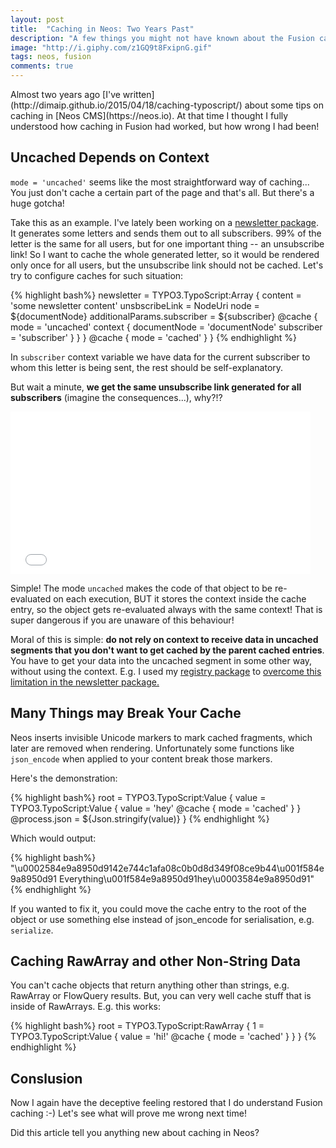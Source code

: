 ```yaml
---
layout: post
title:  "Caching in Neos: Two Years Past"
description: "A few things you might not have known about the Fusion caching system"
image: "http://i.giphy.com/z1GQ9t8FxipnG.gif"
tags: neos, fusion
comments: true
---
```


<div class="LeadParagraph" markdown="1">
Almost two years ago [I've written](http://dimaip.github.io/2015/04/18/caching-typoscript/) about some tips on caching in [Neos CMS](https://neos.io). At that time I thought I fully understood how caching in Fusion had worked, but how wrong I had been!
</div>

## Uncached Depends on Context

`mode = 'uncached'` seems like the most straightforward way of caching... You just don't cache a certain part of the page and that's all. But there's a huge gotcha!

Take this as an example. I've lately been working on a [newsletter package](https://github.com/psmb/Psmb.Newsletter). It generates some letters and sends them out to all subscribers. 99% of the letter is the same for all users, but for one important thing -- an unsubscribe link! So I want to cache the whole generated letter, so it would be rendered only once for all users, but the unsubscribe link should not be cached. Let's try to configure caches for such situation:

{% highlight bash%}
newsletter = TYPO3.TypoScript:Array {
  content = 'some newsletter content'
  unsbscribeLink = NodeUri 
    node = ${documentNode}
    additionalParams.subscriber = ${subscriber}
    @cache {
      mode = 'uncached'
      context {
        documentNode = 'documentNode'
        subscriber = 'subscriber'
      }
    }
  }
  @cache {
    mode = 'cached'
  }
}
{% endhighlight %}

In `subscriber` context variable we have data for the current subscriber to whom this letter is being sent, the rest should be self-explanatory.

But wait a minute, **we get the same unsubscribe link generated for all subscribers** (imagine the consequences...), why?!?

<iframe src="//giphy.com/embed/z1GQ9t8FxipnG" width="480" height="260" frameBorder="0" class="giphy-embed" allowFullScreen></iframe>

Simple! The mode `uncached` makes the code of that object to be re-evaluated on each execution, BUT it stores the context inside the cache entry, so the object gets re-evaluated always with the same context! That is super dangerous if you are unaware of this behaviour!

Moral of this is simple: **do not rely on context to receive data in uncached segments that you don't want to get cached by the parent cached entries**. You have to get your data into the uncached segment in some other way, without using the context. E.g. I used my [registry package](https://github.com/psmb/Psmb.Registry) to [overcome this limitation in the newsletter package.](https://github.com/psmb/Psmb.Newsletter/blob/07da72fdbadf8b99ff429f24baaa1b320c2daf4f/Resources/Private/TypoScript/Root.ts2#L91)

## Many Things may Break Your Cache

Neos inserts invisible Unicode markers to mark cached fragments, which later are removed when rendering. Unfortunately some functions like `json_encode` when applied to your content break those markers. 

Here's the demonstration:

{% highlight bash%}
root = TYPO3.TypoScript:Value {
  value = TYPO3.TypoScript:Value {
    value = 'hey'
      @cache {
        mode = 'cached'
      }
    }
  @process.json = ${Json.stringify(value)}
}
{% endhighlight %}

Which would output: 

{% highlight bash%}
"\u0002584e9a8950d9142e744c1afa08c0b0d8d349f08ce9b44\u001f584e9a8950d91
Everything\u001f584e9a8950d91hey\u0003584e9a8950d91"
{% endhighlight %}

If you wanted to fix it, you could move the cache entry to the root of the object or use something else instead of json_encode for serialisation, e.g. `serialize`.

## Caching RawArray and other Non-String Data

You can't cache objects that return anything other than strings, e.g. RawArray or FlowQuery results. But, you can very well cache stuff that is inside of RawArrays. E.g. this works:

{% highlight bash%}
root = TYPO3.TypoScript:RawArray {
  1 = TYPO3.TypoScript:Value {
    value = 'hi!'
    @cache {
      mode = 'cached'
    }
  }
}
{% endhighlight %}

## Conslusion

Now I again have the deceptive feeling restored that I do understand Fusion caching :-) Let's see what will prove me wrong next time!

Did this article tell you anything new about caching in Neos?
